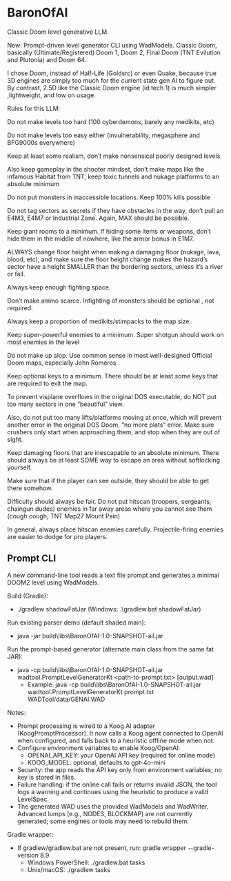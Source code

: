 # BaronOfAI
Classic Doom level generative LLM.

New: Prompt-driven level generator CLI using WadModels.
Classic Doom, basically (Ultimate/Registered) Doom 1, Doom 2, Final Doom (TNT Evilution and Plutonia) and Doom 64.

I chose Doom, instead of Half-Life (Goldsrc) or even Quake, because true 3D engines are simply too much for the current state gen AI to figure out. By contrast, 2.5D like the Classic Doom engine (id tech 1) is much simpler ,lightweight, and low on usage.

Rules for this LLM:

Do not make levels too hard (100 cyberdemons, barely any medikits, etc)

Do not make levels too easy either (invulnerability, megasphere and BFG9000s everywhere)

Keep at least some realism, don’t make nonsensical poorly designed levels

Also keep gameplay in the shooter mindset, don’t make maps like the infamous Habitat from TNT, keep toxic tunnels and nukage platforms to an absolute minimum

Do not put monsters in inaccessible locations. Keep 100% kills possible

Do not tag sectors as secrets if they have obstacles in the way, don’t pull an E4M3, E4M7 or Industrial Zone. Again, MAX should be possible.

Keep giant rooms to a minimum. If hiding some items or weapons, don’t hide them in the middle of nowhere, like the armor bonus in E1M7.

ALWAYS change floor height when making a damaging floor (nukage, lava, blood, etc), and make sure the floor height change makes the hazard’s sector have a height SMALLER than the bordering sectors, unless it’s a river or fall.

Always keep enough fighting space.

Don’t make ammo scarce. Infighting of monsters should be optional , not required.

Always keep a proportion of medikits/stimpacks to the map size.

Keep super-powerful enemies to a minimum. Super shotgun should work on most enemies in the level

Do not make up slop. Use common sense in most well-designed Official Doom maps, especially John Romeros.

Keep optional keys to a minimum. There should be at least some keys that are required to exit the map.

To prevent visplane overflows in the original DOS executable, do NOT put too many sectors in one “beautiful” view.

Also, do not put too many lifts/platforms moving at once, which will prevent another error in the original DOS Doom, “no more plats” error. Make sure crushers only start when approaching them, and stop when they are out of sight.

Keep damaging floors that are inescapable to an absolute minimum. There should always be at least SOME way to escape an area without softlocking yourself.

Make sure that if the player can see outside, they should be able to get there somehow.

Difficulty should always be fair. Do not put hitscan (troopers, sergeants, chaingun dudes) enemies in far away areas where you cannot see them (cough cough, TNT Map27 Mount Pain)

In general, always place hitscan enemies carefully. Projectile-firing enemies are easier to dodge for pro players.

## Prompt CLI

A new command-line tool reads a text file prompt and generates a minimal DOOM2 level using WadModels.

Build (Gradle):
- ./gradlew shadowFatJar  (Windows: .\\gradlew.bat shadowFatJar)

Run existing parser demo (default shaded main):
- java -jar build\\libs\\BaronOfAI-1.0-SNAPSHOT-all.jar

Run the prompt-based generator (alternate main class from the same fat JAR):
- java -cp build\\libs\\BaronOfAI-1.0-SNAPSHOT-all.jar wadtool.PromptLevelGeneratorKt <path-to-prompt.txt> [output.wad]
  - Example: java -cp build\\libs\\BaronOfAI-1.0-SNAPSHOT-all.jar wadtool.PromptLevelGeneratorKt prompt.txt WADTool/data/GENAI.WAD

Notes:
- Prompt processing is wired to a Koog AI adapter (KoogPromptProcessor). It now calls a Koog agent connected to OpenAI when configured, and falls back to a heuristic offline mode when not.
- Configure environment variables to enable Koog/OpenAI:
  - OPENAI_API_KEY: your OpenAI API key (required for online mode)
  - KOOG_MODEL: optional, defaults to gpt-4o-mini
- Security: the app reads the API key only from environment variables; no key is stored in files.
- Failure handling: if the online call fails or returns invalid JSON, the tool logs a warning and continues using the heuristic to produce a valid LevelSpec.
- The generated WAD uses the provided WadModels and WadWriter. Advanced lumps (e.g., NODES, BLOCKMAP) are not currently generated; some engines or tools may need to rebuild them.

Gradle wrapper:
- If gradlew/gradlew.bat are not present, run: gradle wrapper --gradle-version 8.9
  - Windows PowerShell: ./gradlew.bat tasks
  - Unix/macOS: ./gradlew tasks
